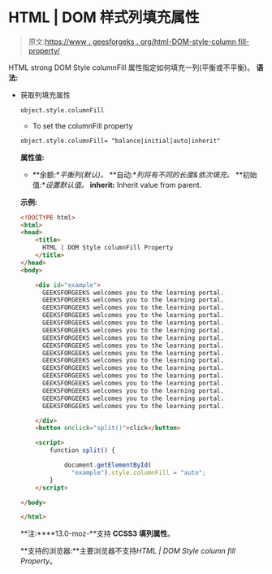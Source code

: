 # HTML | DOM 样式列填充属性

> 原文:[https://www . geesforgeks . org/html-DOM-style-column fill-property/](https://www.geeksforgeeks.org/html-dom-style-columnfill-property/)

HTML strong DOM Style columnFill 属性指定如何填充一列(平衡或不平衡)。
**语法:**

*   获取列填充属性

    ```html
    object.style.columnFill

    ```

    *   To set the columnFill property

    ```html
    object.style.columnFill= "balance|initial|auto|inherit"
    ```

    **属性值:**

    *   **余额:**平衡列(默认)。*   **自动:**列将有不同的长度&依次填充。*   **初始值:**设置默认值。*   **inherit:** Inherit value from parent.

    **示例:**

    ```html
    <!DOCTYPE html>
    <html>
    <head>
        <title>
          HTML | DOM Style columnFill Property
        </title>
    </head>
    <body>

        <div id="example">
          GEEKSFORGEEKS welcomes you to the learning portal.
          GEEKSFORGEEKS welcomes you to the learning portal. 
          GEEKSFORGEEKS welcomes you to the learning portal.
          GEEKSFORGEEKS welcomes you to the learning portal. 
          GEEKSFORGEEKS welcomes you to the learning portal.
          GEEKSFORGEEKS welcomes you to the learning portal.
          GEEKSFORGEEKS welcomes you to the learning portal. 
          GEEKSFORGEEKS welcomes you to the learning portal.
          GEEKSFORGEEKS welcomes you to the learning portal. 
          GEEKSFORGEEKS welcomes you to the learning portal.
          GEEKSFORGEEKS welcomes you to the learning portal.
          GEEKSFORGEEKS welcomes you to the learning portal. 
          GEEKSFORGEEKS welcomes you to the learning portal. 
          GEEKSFORGEEKS welcomes you to the learning portal.
          GEEKSFORGEEKS welcomes you to the learning portal.
          GEEKSFORGEEKS welcomes you to the learning portal.

        </div>
        <button onclick="split()">click</button>

        <script>
            function split() {

                document.getElementById(
                  "example").style.columnFill = "auto";
            }
        </script>

    </body>

    </html>
    ```

    **注:****13.0-moz-**支持 **CCSS3 填列属性**。

    **支持的浏览器:**主要浏览器不支持*HTML | DOM Style column fill Property*。